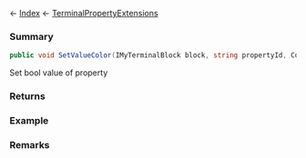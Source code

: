 ← [Index](Api-Index) ← [TerminalPropertyExtensions](Sandbox.ModAPI.Interfaces.TerminalPropertyExtensions)

### Summary

```csharp
public void SetValueColor(IMyTerminalBlock block, string propertyId, Color value)
```

Set bool value of property

### Returns

### Example

### Remarks

